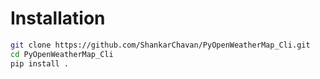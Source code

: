 # Installation


```bash
git clone https://github.com/ShankarChavan/PyOpenWeatherMap_Cli.git
cd PyOpenWeatherMap_Cli
pip install .
```


